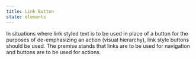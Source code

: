 ```yaml
---
title: Link Button
state: elements
---
```


In situations where link styled text is to be used in place of a button for the purposes of de-emphasizing an action (visual hierarchy), link style buttons should be used. The premise stands that links are to be used for navigation and buttons are to be used for actions.
